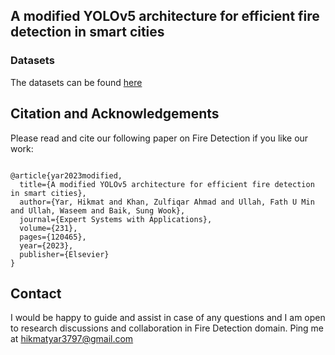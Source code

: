## A modified YOLOv5 architecture for efficient fire detection in smart cities
###  Datasets
The datasets can be found [here](https://drive.google.com/file/d/11Y2_VdI6WDYs3KD0v5i8o4EcotuvZaWL/view?usp=sharing)

## Citation and Acknowledgements
Please read and cite our following paper on Fire Detection if you like our work:
<pre>
<code>
@article{yar2023modified,
  title={A modified YOLOv5 architecture for efficient fire detection in smart cities},
  author={Yar, Hikmat and Khan, Zulfiqar Ahmad and Ullah, Fath U Min and Ullah, Waseem and Baik, Sung Wook},
  journal={Expert Systems with Applications},
  volume={231},
  pages={120465},
  year={2023},
  publisher={Elsevier}
}</code>
</pre>


## Contact
I would be happy to guide and assist in case of any questions and I am open to research discussions and collaboration in Fire Detection domain. Ping me at hikmatyar3797@gmail.com
